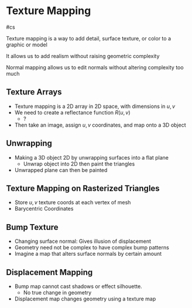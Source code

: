# Texture Mapping
#cs 


Texture mapping is a way to add detail, surface texture, or color to a graphic or model

It allows us to add realism without raising geometric complexity

Normal mapping allows us to edit normals without altering complexity too much

## Texture Arrays

- Texture mapping is a 2D array in 2D space, with dimensions in $u,v$
- We need to create a reflectance function $R(u,v)$
	- ?
- Then take an image, assign $u,v$ coordinates, and map onto a 3D object


## Unwrapping

- Making a 3D object 2D by unwrapping surfaces into a flat plane
	- Unwrap object into 2D then paint the triangles
- Unwrapped plane can then be painted


## Texture Mapping on Rasterized Triangles

- Store $u,v$ texture coords at each vertex of mesh
- Barycentric Coordinates


## Bump Texture

- Changing surface normal: Gives illusion of displacement
- Geometry need not be complex to have complex bump patterns
- Imagine a map that alters surface normals by certain amount

## Displacement Mapping

- Bump map cannot cast shadows or effect silhouette. 
	- No true change in geometry
- Displacement map changes geometry using a texture map